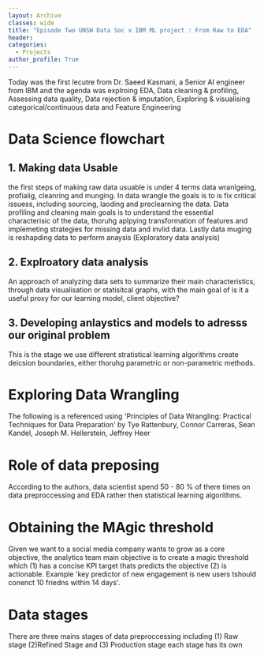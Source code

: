 ```yaml
---
layout: Archive
classes: wide
title: "Episode Two UNSW Data Soc x IBM ML project : From Raw to EDA"
header:
categories:
  - Projects
author_profile: True
---
```

Today was the first lecutre from Dr. Saeed Kasmani, a Senior AI engineer from IBM and the agenda was explroing 
EDA, Data cleaning & profiling, Assessing data quality, Data rejection & imputation, Exploring & visualising 
categorical/continuous data and Feature Engineering

# Data Science flowchart 
## 1. Making data Usable 
the first steps of making raw data usuable is under 4 terms data wranlgeing, profialig, cleanring and munging. 
In data wrangle the goals is to is fix critical issuess, including sourcing, laoding and preclearning the data. 
Data profiling and cleaning main goals is to understand the essential characterisic of the data, thoruhg aplpying transformation of features and implemeting strategies for missing data and invlid data. 
Lastly data muging is reshapding data to perform anaysis (Exploratory data analysis) 

## 2. Explroatory data analysis
An approach of analyzing data sets to summarize their main characteristics, through data visualisation or statisitcal graphs, with the main goal of is it a useful proxy for our learning model, client objective?

## 3. Developing anlaystics and models to adresss our original problem 
This is the stage we use different stratistical learning algorithms create deicsion boundaries, either thoruhg parametric or non-parametric methods.

# Exploring Data Wrangling 
The following is a referenced using 'Principles of Data Wrangling: Practical Techniques for Data Preparation' by Tye Rattenbury, Connor Carreras, Sean Kandel, Joseph M. Hellerstein, Jeffrey Heer

# Role of data preposing 
According to the authors, data scientist spend 50 - 80 % of there times on data preproccessing and EDA rather then statistical learning algorithms.

# Obtaining the MAgic threshold 
Given we want to a social media company wants to grow as a core objective, the analytics team main objective is to create a magic threshold which (1) has a concise KPI target thats predicts the objective (2) is actionable. Example 'key predictor of new engagement is new users tshould conenct 10 friedns within 14 days'.

# Data stages
There are three mains stages of data preproccessing including (1) Raw stage (2)Refined Stage and (3) Production stage each stage has its own 
